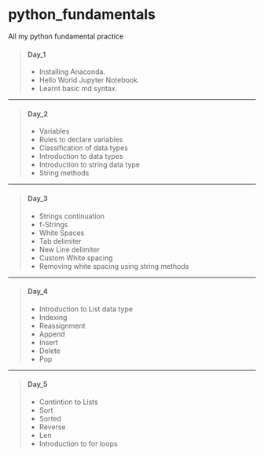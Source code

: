 # python_fundamentals
All my python fundamental practice

> #### Day_1 
>- Installing Anaconda.
>- Hello World Jupyter Notebook.
>- Learnt basic md syntax.

---
> #### Day_2
>- Variables
>- Rules to declare variables
>- Classification of data types
>- Introduction to data types
>- Introduction to string data type
>- String methods

---
> #### Day_3
>- Strings continuation
>- f-Strings
>- White Spaces
>- Tab delimiter
>- New Line delimiter
>- Custom White spacing
>- Removing white spacing using string methods

---
> #### Day_4
>- Introduction to List data type
>- Indexing
>- Reassignment
>- Append
>- Insert
>- Delete
>- Pop

---
> #### Day_5
>- Contintion to Lists
>- Sort
>- Sorted
>- Reverse
>- Len
>- Introduction to for loops
